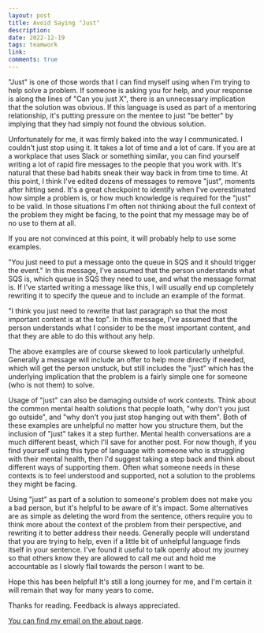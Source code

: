 ```yaml
---
layout: post
title: Avoid Saying "Just"
description: 
date: 2022-12-19
tags: teamwork
link: 
comments: true
---
```


"Just" is one of those words that I can find myself using when I'm trying to help solve a problem. If someone is asking you for help, and your response is along the lines of "Can you just X", there is an unnecessary implication that the solution was obvious. If this language is used as part of a mentoring relationship, it's putting pressure on the mentee to just "be better" by implying that they had simply not found the obvious solution.

Unfortunately for me, it was firmly baked into the way I communicated. I couldn't just stop using it. It takes a lot of time and a lot of care. If you are at a workplace that uses Slack or something similar, you can find yourself writing a lot of rapid fire messages to the people that you work with. It's natural that these bad habits sneak their way back in from time to time. At this point, I think I've edited dozens of messages to remove "just", moments after hitting send. It's a great checkpoint to identify when I've overestimated how simple a problem is, or how much knowledge is required for the "just" to be valid. In those situations I'm often not thinking about the full context of the problem they might be facing, to the point that my message may be of no use to them at all.

If you are not convinced at this point, it will probably help to use some examples.

"You just need to put a message onto the queue in SQS and it should trigger the event." In this message, I've assumed that the person understands what SQS is, which queue in SQS they need to use, and what the message format is. If I've started writing a message like this, I will usually end up completely rewriting it to specify the queue and to include an example of the format.

"I think you just need to rewrite that last paragraph so that the most important content is at the top". In this message, I've assumed that the person understands what I consider to be the most important content, and that they are able to do this without any help.

The above examples are of course skewed to look particularly unhelpful. Generally a message will include an offer to help more directly if needed, which will get the person unstuck, but still includes the "just" which has the underlying implication that the problem is a fairly simple one for someone (who is not them) to solve.

Usage of "just" can also be damaging outside of work contexts. Think about the common mental health solutions that people loath, "why don't you just go outside", and "why don't you just stop hanging out with them". Both of these examples are unhelpful no matter how you structure them, but the inclusion of "just" takes it a step further. Mental health conversations are a much different beast, which I'll save for another post. For now though, if you find yourself using this type of language with someone who is struggling with their mental health, then I'd suggest taking a step back and think about different ways of supporting them. Often what someone needs in these contexts is to feel understood and supported, not a solution to the problems they might be facing.

Using "just" as part of a solution to someone's problem does not make you a bad person, but it's helpful to be aware of it's impact. Some alternatives are as simple as deleting the word from the sentence, others require you to think more about the context of the problem from their perspective, and rewriting it to better address their needs. Generally people will understand that you are trying to help, even if a little bit of unhelpful language finds itself in your sentence. I've found it useful to talk openly about my journey so that others know they are allowed to call me out and hold me accountable as I slowly flail towards the person I want to be.

Hope this has been helpful! It's still a long journey for me, and I'm certain it will remain that way for many years to come.

Thanks for reading. Feedback is always appreciated.

[You can find my email on the about page](/about).